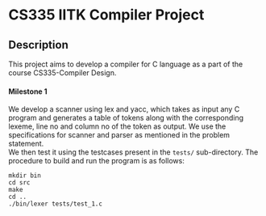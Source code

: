 # CS335 IITK Compiler Project

## Description
This project aims to develop a compiler for C language as a part of the course CS335-Compiler Design.

#### Milestone 1
We develop a scanner using lex and yacc, which takes as input any C program and generates a table of tokens along with the corresponding lexeme, line no and column no of the token as output. We use the specifications for scanner and parser as mentioned in the problem statement.<br>
We then test it using the testcases present in the ```tests/``` sub-directory. The procedure to build and run the program is as follows:
```
mkdir bin
cd src 
make 
cd ..
./bin/lexer tests/test_1.c
```
